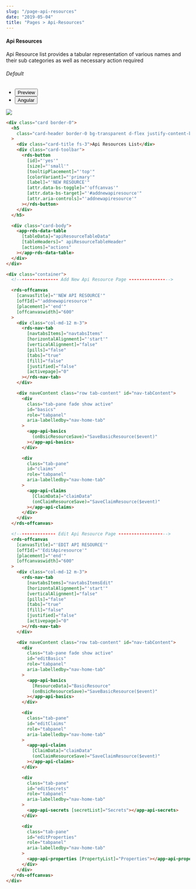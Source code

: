 ```yaml
---
slug: "/page-api-resources"
date: "2019-05-04"
title: "Pages > Api-Resources"
---
```

<!-- CSS only -->
<link href="https://cdn.jsdelivr.net/npm/bootstrap@5.1.3/dist/css/bootstrap.min.css" rel="stylesheet" integrity="sha384-1BmE4kWBq78iYhFldvKuhfTAU6auU8tT94WrHftjDbrCEXSU1oBoqyl2QvZ6jIW3" crossorigin="anonymous">
<link rel="stylesheet" href="../assets/css/style-elements.css">

#### Api Resources

<p>Api Resource list provides a tabular representation of various names and their sub categories as well as necessary action required </p>
<section class="py-4">   
    <h6>Default</h6>                                                                                       
    <div class="py-3">
      <div class="cust-tabs">
        <ul class="nav nav-tabs" id="myTab" role="tablist">
          <li class="nav-item" role="presentation">
            <button class="nav-link active" id="PreviewBasic-tab" data-bs-toggle="tab" data-bs-target="#PreviewBasic" type="button" role="tab" aria-controls="PreviewBasic" aria-selected="true">Preview </button>
          </li>
          <li class="nav-item" role="presentation">
            <button class="nav-link" id="AngularBasic-tab" data-bs-toggle="tab" data-bs-target="#AngularBasic" type="button" role="tab" aria-controls="AngularBasic" aria-selected="false"><i class="bi bi-code-slash" style="font-size:1.0rem"></i>Angular</button>
          </li>
        </ul>
      </div>
      <div class="tab-content card border" id="myTabContent">
        <div class="tab-pane fade show active" id="PreviewBasic" role="tabpanel" aria-labelledby="PreviewBasic-tab">
         <div class="contents  p-5">
              <div class="row">
              <!-- <img src="https://raw.githubusercontent.com/Wai-Technologies/raaghu/main/raaghu-mfe/assets/Edit-Language-Text.png" alt="color"> -->
              <img src="/images/api-resources.png" class="">
           </div>
                       
  </div>
        </div>
        <div class="tab-pane fade show" id="AngularBasic" role="tabpanel" aria-labelledby="AngularBasic-tab">
          <div class="contents bg-code">
<div class="row m-0">

```html
<div class="card border-0">
  <h5
    class="card-header border-0 bg-transparent d-flex justify-content-between"
  >
    <div class="card-title fs-3">Api Resources List</div>
    <div class="card-toolbar">
      <rds-button
        [id]="'yes'"
        [size]="'small'"
        [tooltipPlacement]="'top'"
        [colorVariant]="'primary'"
        [label]="'NEW RESOURCE'"
        [attr.data-bs-toggle]="'offcanvas'"
        [attr.data-bs-target]="'#addnewapiresource'"
        [attr.aria-controls]="'addnewapiresource'"
      ></rds-button>
    </div>
  </h5>

  <div class="card-body">
    <app-rds-data-table
      [tableData]="apiResourceTableData"
      [tableHeaders]=" apiResourceTableHeader"
      [actions]="actions"
    ></app-rds-data-table>
  </div>
</div>

<div class="container">
  <!---------------- Add New Api Resource Page ---------------->

  <rds-offcanvas
    [canvasTitle]="'NEW API RESOURCE'"
    [offId]="'addnewapiresource'"
    [placement]="'end'"
    [offcanvaswidth]="600"
  >
    <div class="col-md-12 m-3">
      <rds-nav-tab
        [navtabsItems]="navtabsItems"
        [horizontalAlignment]="'start'"
        [verticalAlignment]="false"
        [pills]="false"
        [tabs]="true"
        [fill]="false"
        [justified]="false"
        [activepage]="0"
      ></rds-nav-tab>
    </div>

    <div naveContent class="row tab-content" id="nav-tabContent">
      <div
        class="tab-pane fade show active"
        id="basics"
        role="tabpanel"
        aria-labelledby="nav-home-tab"
      >
        <app-api-basics
          (onBsicResourceSave)="SaveBasicResource($event)"
        ></app-api-basics>
      </div>

      <div
        class="tab-pane"
        id="claims"
        role="tabpanel"
        aria-labelledby="nav-home-tab"
      >
        <app-api-claims
          [ClaimData]="claimData"
          (onClaimResourceSave)="SaveClaimResource($event)"
        ></app-api-claims>
      </div>
    </div>
  </rds-offcanvas>

  <!--------------- Edit Api Resource Page ------------------->
  <rds-offcanvas
    [canvasTitle]="'EDIT API RESOURCE'"
    [offId]="'EditApiresource'"
    [placement]="'end'"
    [offcanvaswidth]="600"
  >
    <div class="col-md-12 m-3">
      <rds-nav-tab
        [navtabsItems]="navtabsItemsEdit"
        [horizontalAlignment]="'start'"
        [verticalAlignment]="false"
        [pills]="false"
        [tabs]="true"
        [fill]="false"
        [justified]="false"
        [activepage]="0"
      ></rds-nav-tab>
    </div>

    <div naveContent class="row tab-content" id="nav-tabContent">
      <div
        class="tab-pane fade show active"
        id="editBasics"
        role="tabpanel"
        aria-labelledby="nav-home-tab"
      >
        <app-api-basics
          [ResourceData]="BasicResource"
          (onBsicResourceSave)="SaveBasicResource($event)"
        ></app-api-basics>
      </div>

      <div
        class="tab-pane"
        id="editClaims"
        role="tabpanel"
        aria-labelledby="nav-home-tab"
      >
        <app-api-claims
          [ClaimData]="claimData"
          (onClaimResourceSave)="SaveClaimResource($event)"
        ></app-api-claims>
      </div>

      <div
        class="tab-pane"
        id="editSecrets"
        role="tabpanel"
        aria-labelledby="nav-home-tab"
      >
        <app-api-secrets [secretList]="Secrets"></app-api-secrets>
      </div>

      <div
        class="tab-pane"
        id="editProperties"
        role="tabpanel"
        aria-labelledby="nav-home-tab"
      >
        <app-api-properties [PropertyList]="Properties"></app-api-properties>
      </div>
    </div>
  </rds-offcanvas>
</div>
```
</div>
</div>
  </div>
        </div>
      </div>
    </div>
  </section>
  
